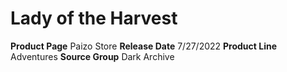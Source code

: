 ﻿---
id: '133'
name: Lady of the Harvest
rarity: Common
source: null
trait: null
type: Source

---
# Lady of the Harvest

**Product Page** Paizo Store
**Release Date** 7/27/2022
**Product Line** Adventures
**Source Group** Dark Archive